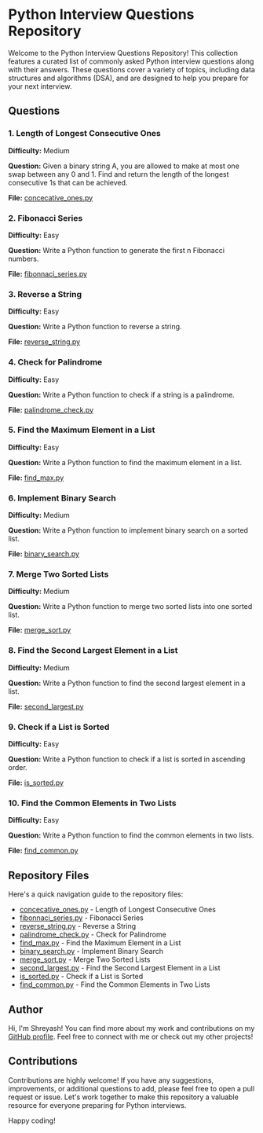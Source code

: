 # Python Interview Questions Repository

Welcome to the Python Interview Questions Repository! This collection features a curated list of commonly asked Python interview questions along with their answers. These questions cover a variety of topics, including data structures and algorithms (DSA), and are designed to help you prepare for your next interview.

## Questions

### 1. Length of Longest Consecutive Ones
**Difficulty:** Medium

**Question:** Given a binary string A, you are allowed to make at most one swap between any 0 and 1. Find and return the length of the longest consecutive 1s that can be achieved.

**File:** [concecative_ones.py](concecative_ones.py)

### 2. Fibonacci Series
**Difficulty:** Easy

**Question:** Write a Python function to generate the first n Fibonacci numbers.

**File:** [fibonnaci_series.py](fibonnaci_series.py)

### 3. Reverse a String
**Difficulty:** Easy

**Question:** Write a Python function to reverse a string.

**File:** [reverse_string.py](reverse_string.py)

### 4. Check for Palindrome
**Difficulty:** Easy

**Question:** Write a Python function to check if a string is a palindrome.

**File:** [palindrome_check.py](palindrome_check.py)

### 5. Find the Maximum Element in a List
**Difficulty:** Easy

**Question:** Write a Python function to find the maximum element in a list.

**File:** [find_max.py](find_max.py)

### 6. Implement Binary Search
**Difficulty:** Medium

**Question:** Write a Python function to implement binary search on a sorted list.

**File:** [binary_search.py](binary_search.py)

### 7. Merge Two Sorted Lists
**Difficulty:** Medium

**Question:** Write a Python function to merge two sorted lists into one sorted list.

**File:** [merge_sort.py](merge_sort.py)

### 8. Find the Second Largest Element in a List
**Difficulty:** Medium

**Question:** Write a Python function to find the second largest element in a list.

**File:** [second_largest.py](second_largest.py)

### 9. Check if a List is Sorted
**Difficulty:** Easy

**Question:** Write a Python function to check if a list is sorted in ascending order.

**File:** [is_sorted.py](is_sorted.py)

### 10. Find the Common Elements in Two Lists
**Difficulty:** Easy

**Question:** Write a Python function to find the common elements in two lists.

**File:** [find_common.py](find_common.py)

## Repository Files

Here's a quick navigation guide to the repository files:

- [concecative_ones.py](concecative_ones.py) - Length of Longest Consecutive Ones
- [fibonnaci_series.py](fibonnaci_series.py) - Fibonacci Series
- [reverse_string.py](reverse_string.py) - Reverse a String
- [palindrome_check.py](palindrome_check.py) - Check for Palindrome
- [find_max.py](find_max.py) - Find the Maximum Element in a List
- [binary_search.py](binary_search.py) - Implement Binary Search
- [merge_sort.py](merge_sort.py) - Merge Two Sorted Lists
- [second_largest.py](second_largest.py) - Find the Second Largest Element in a List
- [is_sorted.py](is_sorted.py) - Check if a List is Sorted
- [find_common.py](find_common.py) - Find the Common Elements in Two Lists

## Author

Hi, I'm Shreyash! You can find more about my work and contributions on my [GitHub profile](https://github.com/shreyash0019). Feel free to connect with me or check out my other projects!

## Contributions

Contributions are highly welcome! If you have any suggestions, improvements, or additional questions to add, please feel free to open a pull request or issue. Let's work together to make this repository a valuable resource for everyone preparing for Python interviews.

Happy coding!
